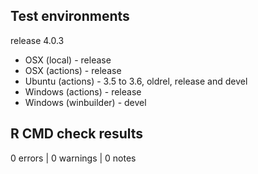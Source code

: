 ## Test environments

release 4.0.3

* OSX (local) - release
* OSX (actions) - release
* Ubuntu (actions) - 3.5 to 3.6, oldrel, release and devel
* Windows (actions) - release
* Windows (winbuilder) - devel

## R CMD check results

0 errors | 0 warnings | 0 notes
